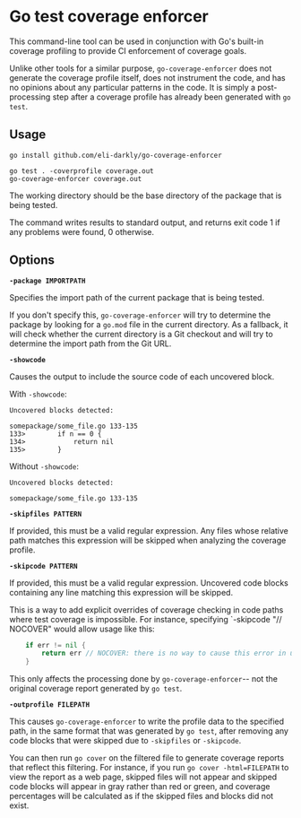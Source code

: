 # Go test coverage enforcer

This command-line tool can be used in conjunction with Go's built-in coverage profiling to provide CI enforcement of coverage goals.

Unlike other tools for a similar purpose, `go-coverage-enforcer` does not generate the coverage profile itself, does not instrument the code, and has no opinions about any particular patterns in the code. It is simply a post-processing step after a coverage profile has already been generated with `go test`.

## Usage

```shell
go install github.com/eli-darkly/go-coverage-enforcer

go test . -coverprofile coverage.out
go-coverage-enforcer coverage.out
```

The working directory should be the base directory of the package that is being tested.

The command writes results to standard output, and returns exit code 1 if any problems were found, 0 otherwise.

## Options

**`-package IMPORTPATH`**

Specifies the import path of the current package that is being tested.

If you don't specify this, `go-coverage-enforcer` will try to determine the package by looking for a `go.mod` file in the current directory. As a fallback, it will check whether the current directory is a Git checkout and will try to determine the import path from the Git URL.

**`-showcode`**

Causes the output to include the source code of each uncovered block.

With `-showcode`:

```
Uncovered blocks detected:

somepackage/some_file.go 133-135
133>        if n == 0 {
134>            return nil
135>        }
```

Without `-showcode`:
```
Uncovered blocks detected:

somepackage/some_file.go 133-135
```

**`-skipfiles PATTERN`**

If provided, this must be a valid regular expression. Any files whose relative path matches this expression will be skipped when analyzing the coverage profile.

**`-skipcode PATTERN`**

If provided, this must be a valid regular expression. Uncovered code blocks containing any line matching this expression will be skipped.

This is a way to add explicit overrides of coverage checking in code paths where test coverage is impossible. For instance, specifying `-skipcode "// NOCOVER" would allow usage like this:

```go
    if err != nil {
        return err // NOCOVER: there is no way to cause this error in unit tests
    }
```

This only affects the processing done by `go-coverage-enforcer`-- not the original coverage report generated by `go test`.

**`-outprofile FILEPATH`**

This causes `go-coverage-enforcer` to write the profile data to the specified path, in the same format that was generated by `go test`, after removing any code blocks that were skipped due to `-skipfiles` or `-skipcode`.

You can then run `go cover` on the filtered file to generate coverage reports that reflect this filtering. For instance, if you run `go cover -html=FILEPATH` to view the report as a web page, skipped files will not appear and skipped code blocks will appear in gray rather than red or green, and coverage percentages will be calculated as if the skipped files and blocks did not exist.
